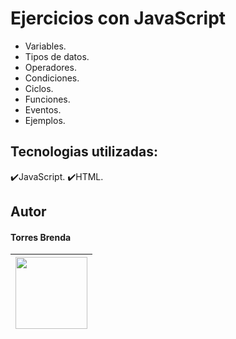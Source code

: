 # Ejercicios con JavaScript

* Variables.
* Tipos de datos.
* Operadores.
* Condiciones.
* Ciclos.
* Funciones.
* Eventos.
* Ejemplos.

## Tecnologias utilizadas:
✔️JavaScript.
✔️HTML.

## Autor
<h4>Torres Brenda</h4>

|<img src="https://github.com/Soledad1988/JavaScript-simple/assets/99606808/37da9936-f2b4-4baa-aef5-5cbcb01840eb" width=115>|
| :---: |
